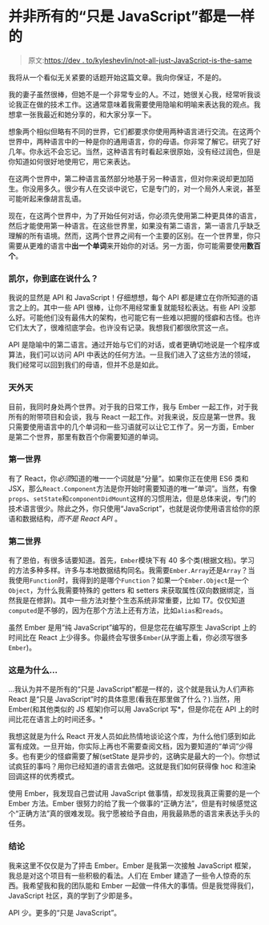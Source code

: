 # 并非所有的“只是 JavaScript”都是一样的

> 原文:[https://dev . to/kyleshevlin/not-all-just-JavaScript-is-the-same](https://dev.to/kyleshevlin/not-all-just-javascript-is-the-same)

我将从一个看似无关紧要的话题开始这篇文章。我向你保证，不是的。

我的妻子虽然很棒，但她不是一个非常专业的人。不过，她很关心我，经常听我谈论我正在做的技术工作。这通常意味着我需要使用隐喻和明喻来表达我的观点。我想拿一张我最近和她分享的，和大家分享一下。

想象两个相似但略有不同的世界，它们都要求你使用两种语言进行交流。在这两个世界中，两种语言中的一种是你的通用语言，你的母语。你非常了解它。研究了好几年。你永远不会忘记。当然，这种语言有时看起来很原始，没有经过润色，但是你知道如何很好地使用它，用它来表达。

在这两个世界中，第二种语言虽然部分地基于另一种语言，但对你来说却更加陌生。你没用多久。很少有人在交谈中说它，它是专门的，对一个局外人来说，甚至可能听起来像胡言乱语。

现在，在这两个世界中，为了开始任何对话，你必须先使用第二种更具体的语言，然后才能使用第一种语言。在这些世界里，如果没有第二语言，第一语言几乎缺乏理解的所有语境。然而，这两个世界之间有一个主要的区别。在一个世界里，你只需要从更难的语言中**出一个单词**来开始你的对话。另一方面，你可能需要使用**数百个**。

### 凯尔，你到底在说什么？

我说的显然是 API 和 JavaScript！仔细想想，每个 API 都是建立在你所知道的语言之上的。其中一些 API 很棒，让你不用经常重复就能轻松表达。有些 API 没那么好。可能他们没有最伟大的架构，也可能它有一些难以把握的怪癖和古怪。也许它们太大了，很难彻底学会。也许没有记录。我想我们都很欣赏这一点。

API 是隐喻中的第二语言。通过开始与它们的对话，或者更确切地说是一个程序或算法，我们可以访问 API 中表达的任何方法。一旦我们进入了这些方法的领域，我们经常可以回到我们的母语，但并不总是如此。

### [](#the-two-worlds)天外天

目前，我同时身处两个世界。对于我的日常工作，我与 Ember 一起工作，对于我所有的附带项目和会谈，我与 React 一起工作。对我来说，反应是第一世界。我只需要使用语言中的几个单词和一些习语就可以让它工作了。另一方面，Ember 是第二个世界，那里有数百个你需要知道的单词。

### [](#the-first-world)第一世界

有了 React，你*必须*知道的唯一一个词就是“分量”。如果你正在使用 ES6 类和 JSX，那么`React.Component`方法是你开始时需要知道的唯一“单词”。当然，有像`props`、`setState`和`componentDidMount`这样的习惯用法，但是总体来说，专门的技术语言很少。除此之外，你只使用“JavaScript”，也就是说你使用语言给你的原语和数据结构，*而不是 React API* 。

### [](#the-second-world)第二世界

有了恩伯，有很多话要知道。首先，`Ember`模块下有 40 多个类(根据文档)。学习的方法多种多样。许多与本地数据结构同名。我需要`Ember.Array`还是`Array`？当我使用`Function`时，我得到的是哪个`Function`？如果一个`Ember.Object`是一个`Object`，为什么我需要特殊的 getters 和 setters 来获取属性(双向数据绑定，当然我是在修辞)。其中一些方法对整个生态系统非常重要，比如 T7。仅仅知道`computed`是不够的，因为在那个方法上还有方法，比如`alias`和`reads`。

虽然 Ember 是用“纯 JavaScript”编写的，但是您花在编写原生 JavaScript 上的时间比在 React 上少得多。你最终会写很多`Ember`(从字面上看，你必须写很多`Ember`)。

### [](#which-is-why)这是为什么...

...我认为并不是所有的“只是 JavaScript”都是一样的，这个就是我认为人们声称 React 是“只是 JavaScript”时的具体意思(看我在那里做了什么？).当然，用 Ember(和其他类似的 JS 框架)你可以用 JavaScript 写*，但是你花在 API 上的时间比花在语言上的时间还多。*

我想这就是为什么 React 开发人员如此热情地谈论这个库，为什么他们感到如此富有成效。一旦开始，你实际上再也不需要查阅文档，因为要知道的“单词”少得多。也有更少的怪癖需要了解(setState 是异步的，这确实是最大的一个)。你想试试疯狂的事吗？用你已经知道的语言去做吧。这就是我们如何获得像 hoc 和渲染回调这样的优秀模式。

使用 Ember，我发现自己尝试用 JavaScript 做事情，却发现我真正需要的是一个 Ember 方法。Ember 很努力的给了我一个做事的“正确方法”，但是有时候感觉这个“正确方法”真的很难发现。我宁愿被给予自由，用我最熟悉的语言来表达手头的任务。

### [](#conclusion)结论

我来这里不仅仅是为了抨击 Ember。Ember 是我第一次接触 JavaScript 框架，我总是对这个项目有一些积极的看法。人们在 Ember 建造了一些令人惊奇的东西。我希望我和我的团队能和 Ember 一起做一件伟大的事情。但是我觉得我们，JavaScript 社区，真的学到了少即是多。

API 少。更多的“只是 JavaScript”。